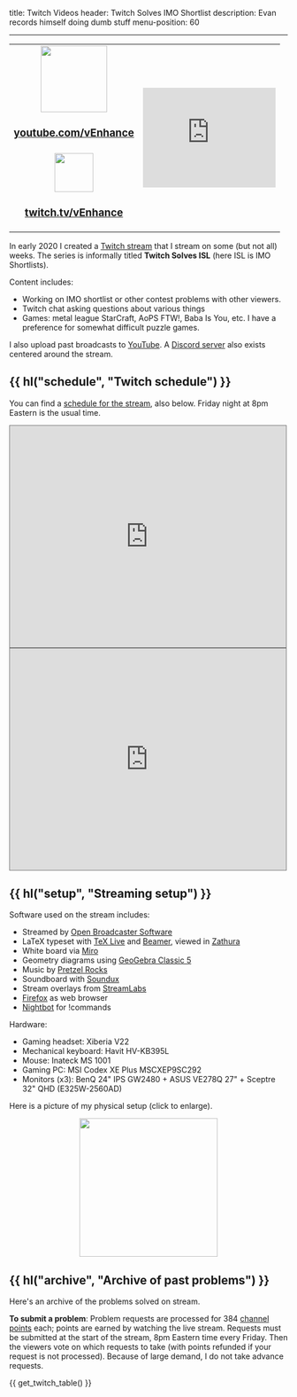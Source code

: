 title: Twitch Videos
header: Twitch Solves IMO Shortlist
description: Evan records himself doing dumb stuff
menu-position: 60

---

<p>
<table cellpadding="5">
<tr>
	<td align="center">
	<a href="https://youtube.com/c/vEnhance">
	<img src="static/logo-youtube.png" width="120">
	</a>
	<br />
	<h3><a href="https://www.youtube.com/c/vEnhance">
	youtube.com/vEnhance
	</a></h3>
	</td>
	<td rowspan="2">
	<iframe width="240" height="180" src="https://www.youtube.com/embed/videoseries?list=PLi6h8GM1FA6yHh4gDk_ZYezmncU1EJUmZ" frameborder="0" allow="accelerometer; autoplay; encrypted-media; gyroscope; picture-in-picture" allowfullscreen></iframe>
	</td>
</tr>
<tr>
	<td align="center">
	<a href="https://twitch.tv/vEnhance/">
	<img src="static/logo-twitch.png" width="70">
	</a>
	<br />
	<h3><a href="https://twitch.tv/vEnhance/">
	twitch.tv/vEnhance
	</a></h3>
	</td>
</tr>
</table>
</p>

In early 2020 I created a
[Twitch stream](https://www.twitch.tv/vEnhance)
that I stream on some (but not all) weeks.
The series is informally titled **Twitch Solves ISL**
(here ISL is IMO Shortlists).

Content includes:

* Working on IMO shortlist or other contest problems with other viewers.
* Twitch chat asking questions about various things
* Games: metal league StarCraft, AoPS FTW!, Baba Is You, etc.
	I have a preference for somewhat difficult puzzle games.

I also upload past broadcasts to [YouTube](https://youtube.com/c/vEnhance).
A [Discord server](https://discord.gg/KzFXYwqRFX)
also exists centered around the stream.

## {{ hl("schedule", "Twitch schedule") }}

You can find a
[schedule for the stream](https://calendar.google.com/calendar/b/1/embed?height=600&amp;wkst=1&amp;bgcolor=%23ffffff&amp;ctz=America%2FNew_York&amp;src=a2g4cTZ2ZW5zc2JnN2JxaWJiM2pzOXB1ZTBAZ3JvdXAuY2FsZW5kYXIuZ29vZ2xlLmNvbQ&amp;color=%237CB342&amp;title=twitch.tv%2FvEnhance&amp;showPrint=0&amp;showTabs=1&amp;mode=MONTH),
also below.
Friday night at 8pm Eastern is the usual time.

<iframe src="https://calendar.google.com/calendar/b/1/embed?height=600&amp;wkst=1&amp;bgcolor=%23ffffff&amp;ctz=America%2FNew_York&amp;src=a2g4cTZ2ZW5zc2JnN2JxaWJiM2pzOXB1ZTBAZ3JvdXAuY2FsZW5kYXIuZ29vZ2xlLmNvbQ&amp;color=%237CB342&amp;title=twitch.tv%2FvEnhance&amp;showPrint=0&amp;showTabs=1&amp;mode=MONTH" style="border:solid 1px #777" width="500" height="400" frameborder="0" scrolling="no"></iframe>

<iframe src="https://calendar.google.com/calendar/b/1/embed?height=600&amp;wkst=1&amp;bgcolor=%23ffffff&amp;ctz=America%2FNew_York&amp;src=a2g4cTZ2ZW5zc2JnN2JxaWJiM2pzOXB1ZTBAZ3JvdXAuY2FsZW5kYXIuZ29vZ2xlLmNvbQ&amp;color=%237CB342&amp;title=twitch.tv%2FvEnhance&amp;showPrint=0&amp;showTabs=1&amp;mode=AGENDA" style="border:solid 1px #777" width="500" height="400" frameborder="0" scrolling="no"></iframe>


## {{ hl("setup", "Streaming setup") }}

Software used on the stream includes:

* Streamed by [Open Broadcaster Software](https://obsproject.com/)
* LaTeX typeset with [TeX Live](https://www.tug.org/texlive/)
  and [Beamer](https://en.wikipedia.org/wiki/Beamer_(LaTeX)),
  viewed in [Zathura](https://en.wikipedia.org/wiki/Zathura_(document_viewer))
* White board via [Miro](https://miro.com)
* Geometry diagrams using [GeoGebra Classic 5](https://wiki.geogebra.org/en/Reference:GeoGebra_Installation#GeoGebra_Classic_5_for_Desktop)
* Music by [Pretzel Rocks](https://pretzel.rocks)
* Soundboard with [Soundux](https://soundux.rocks/)
* Stream overlays from [StreamLabs](https://streamlabs.com/)
* [Firefox](https://www.mozilla.org/en-US/firefox/) as web browser
* [Nightbot](https://nightbot.tv) for !commands

Hardware:

* Gaming headset: Xiberia V22
* Mechanical keyboard: Havit HV-KB395L
* Mouse: Inateck MS 1001
* Gaming PC: MSI Codex XE Plus MSCXEP9SC292
* Monitors (x3): BenQ 24" IPS GW2480 + ASUS VE278Q 27" +  Sceptre 32" QHD (E325W-2560AD)

Here is a picture of my physical setup (click to enlarge).

<center>
<a href="/static/twitch-setup.jpg">
<img src="/static/twitch-setup-sm.jpg" width="250" />
</a>
</center>

## {{ hl("archive", "Archive of past problems") }}

Here's an archive of the problems solved on stream.

**To submit a problem**:
Problem requests are processed for 384 [channel points][points] each;
points are earned by watching the live stream.
Requests must be submitted at the start of the stream,
8pm Eastern time every Friday.
Then the viewers vote on which requests to take
(with points refunded if your request is not processed).
Because of large demand, I do not take advance requests.

{{ get_twitch_table() }}

[points]: https://help.twitch.tv/s/article/channel-points-guide?language=en_US#viewers
